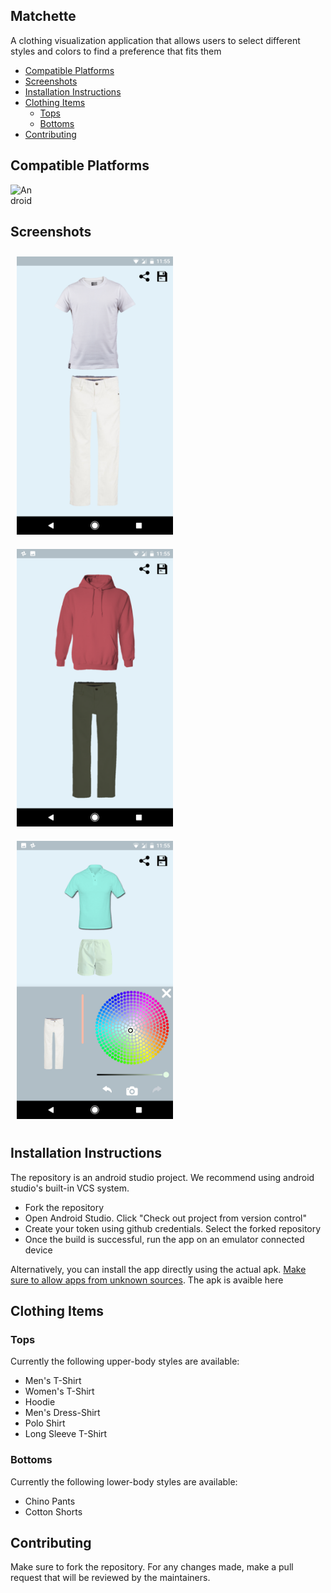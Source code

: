 ## Matchette
A clothing visualization application that allows users to select different styles and colors to find a preference that fits them

* [Compatible Platforms](#compatible-platforms)
* [Screenshots](#screenshots)
* [Installation Instructions](#installation-instructions)
* [Clothing Items](#clothing-items)
     * [Tops](#tops)
     * [Bottoms](#bottoms)
* [Contributing](#contributing)

     
## Compatible Platforms
<img style="display: inline-block" width="35px" src="https://www.thera-link.com/wp-content/uploads/2015/02/androidicon.png" alt="Android"/>  

## Screenshots
<img width=250px style="margin:10px; display:inline-block" src="./Screenshot1.png"/>   <img width=250px style="margin:10px; display:inline-block" src="./Screenshot2.png"/>   <img width=250px style="margin:10px; display:inline-block" src="./Screenshot3.png"/>

## Installation Instructions
The repository is an android studio project. We recommend using android studio's built-in VCS system. 
<ul>
    <li> Fork the repository
    <li> Open Android Studio. Click "Check out project from version control"
    <li> Create your token using github credentials. Select the forked repository 
    <li> Once the build is successful, run the app on an emulator connected device
</ul>

Alternatively, you can install the app directly using the actual apk. <a href="https://www.applivery.com/docs/troubleshooting/android-unknown-sources"> Make sure to allow apps from unknown sources</a>. The apk is avaible <href src="https://drive.google.com/drive/folders/1SI9y8lcyXGra462nVflLJ3CwNTB2eBrp">here</a>

## Clothing Items

### Tops
 Currently the following upper-body styles are available: 
 <ul>
  <li>Men's T-Shirt</li>
  <li>Women's T-Shirt</li>
  <li>Hoodie</li>
  <li>Men's Dress-Shirt</li>
  <li>Polo Shirt</li>
  <li>Long Sleeve T-Shirt</li>
  </ul>
  
 ### Bottoms
   Currently the following lower-body styles are available: 
   <ul>
  <li>Chino Pants</li>
  <li>Cotton Shorts</li>
  </ul>
  
 ## Contributing 
 Make sure to fork the repository. For any changes made, make a pull request that will be reviewed by the maintainers. 
